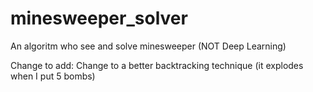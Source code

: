 # minesweeper_solver
An algoritm who see and solve minesweeper (NOT Deep Learning)

Change to add:
    Change to a better backtracking technique (it explodes when I put 5 bombs)